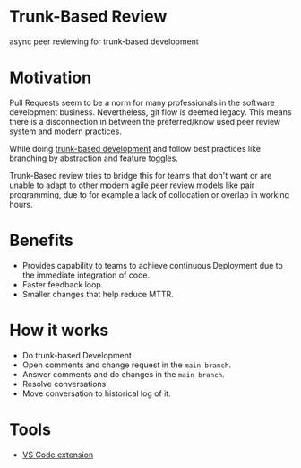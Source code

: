 # Trunk-Based Review

async peer reviewing for trunk-based development

# Motivation

Pull Requests seem to be a norm for many professionals in the software development business. Nevertheless, git flow is deemed legacy. This means there is a disconnection in between the preferred/know used peer review system and modern practices.

While doing [trunk-based development](https://www.atlassian.com/continuous-delivery/continuous-integration/trunk-based-development) and follow best practices like branching by abstraction and feature toggles.

Trunk-Based review tries to bridge this for teams that don't want or are unable to adapt to other modern agile peer review models like pair programming, due to for example a lack of collocation or overlap in working hours.

# Benefits

- Provides capability to teams to achieve continuous Deployment due to the immediate integration of code.
- Faster feedback loop.
- Smaller changes that help reduce MTTR.

# How it works

- Do trunk-based Development.
- Open comments and change request in the `main branch`.
- Answer comments and do changes in the `main branch`.
- Resolve conversations. 
- Move conversation to historical log of it.

# Tools

- [VS Code extension](https://marketplace.visualstudio.com/items?itemName=kanekotic.trunk-based-review)


